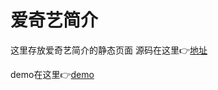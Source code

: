 # 爱奇艺简介
这里存放爱奇艺简介的静态页面
源码在这里:point_right:[地址](https://github.com/habsburger/advanced-css-and-sass-cn)

demo在这里:point_right:[demo]()
